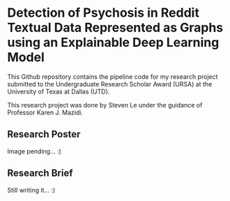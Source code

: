 # Detection of Psychosis in Reddit Textual Data Represented as Graphs using an Explainable Deep Learning Model​

This Github repository contains the pipeline code for my research project submitted to the Undergraduate Research Scholar Award (URSA) at the University of Texas at Dallas (UTD).

This research project was done by Steven Le under the guidance of Professor Karen J. Mazidi.

## Research Poster

Image pending... :)

## Research Brief

Still writing it... :)